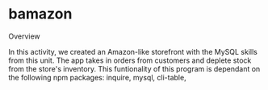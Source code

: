 # bamazon
Overview

In this activity, we created an Amazon-like storefront with the MySQL skills from this unit. The app takes in orders from customers and deplete stock from the store's inventory. This funtionality of this program is dependant on the following npm packages: inquire, mysql, cli-table,

